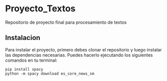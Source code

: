 # Proyecto_Textos
Repositorio de proyecto final para procesamiento de textos

## Instalacion

Para instalar el proyecto, primero debes clonar el repositorio y luego instalar las dependencias necesarias. Puedes hacerlo ejecutando los siguientes comandos en tu terminal:

```
pip install spacy
python -m spacy download es_core_news_sm
```

